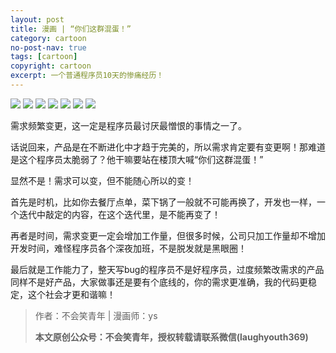 ```yaml
---
layout: post
title: 漫画 | “你们这群混蛋！”
category: cartoon
no-post-nav: true
tags: [cartoon]
copyright: cartoon
excerpt: 一个普通程序员10天的惨痛经历！
---
```


![](http://favorites.ren/assets/images/2020/cartoon/hundan/hundan01.jpg)
![](http://favorites.ren/assets/images/2020/cartoon/hundan/hundan02.jpg)
![](http://favorites.ren/assets/images/2020/cartoon/hundan/hundan03.jpg)
![](http://favorites.ren/assets/images/2020/cartoon/hundan/hundan04.jpg)
![](http://favorites.ren/assets/images/2020/cartoon/hundan/hundan05.jpg)
![](http://favorites.ren/assets/images/2020/cartoon/hundan/hundan06.jpg)
![](http://favorites.ren/assets/images/2020/cartoon/hundan/hundan07.jpg)


需求频繁变更，这一定是程序员最讨厌最憎恨的事情之一了。

话说回来，产品是在不断进化中才趋于完美的，所以需求肯定要有变更啊！那难道是这个程序员太脆弱了？他干嘛要站在楼顶大喊“你们这群混蛋！”

显然不是！需求可以变，但不能随心所以的变！

首先是时机，比如你去餐厅点单，菜下锅了一般就不可能再换了，开发也一样，一个迭代中敲定的内容，在这个迭代里，是不能再变了！

再者是时间，需求变更一定会增加工作量，但很多时候，公司只加工作量却不增加开发时间，难怪程序员各个深夜加班，不是脱发就是黑眼圈！

最后就是工作能力了，整天写bug的程序员不是好程序员，过度频繁改需求的产品同样不是好产品，大家做事还是要有个底线的，你的需求更准确，我的代码更稳定，这个社会才更和谐嘛！

>作者：不会笑青年 | 漫画师：ys
>
>**本文原创公众号：不会笑青年，授权转载请联系微信(laughyouth369)**